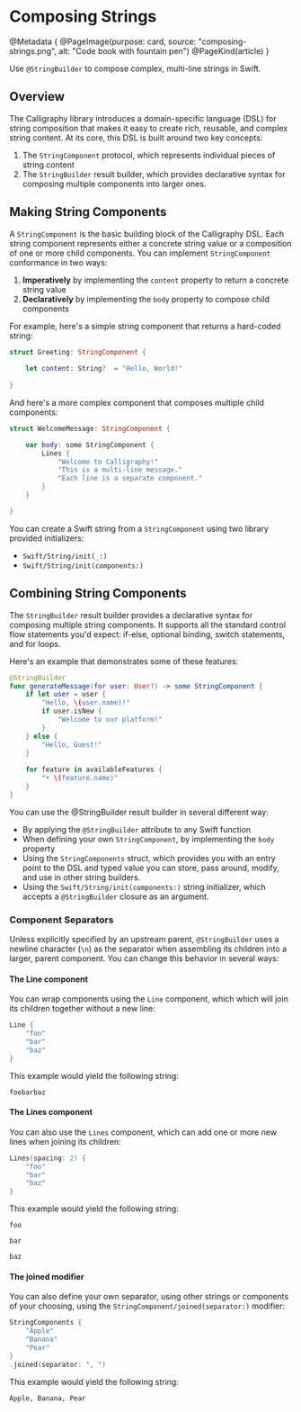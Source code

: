 # Composing Strings

@Metadata {
    @PageImage(purpose: card, source: "composing-strings.png", alt: "Code book with fountain pen")
    @PageKind(article)
}

Use `@StringBuilder` to compose complex, multi-line strings in Swift.

## Overview

The Calligraphy library introduces a domain-specific language (DSL) for string composition that makes it easy to create rich, reusable, and complex string content. At its core, this DSL is built around two key concepts:

1. The ``StringComponent`` protocol, which represents individual pieces of string content
2. The ``StringBuilder`` result builder, which provides declarative syntax for composing multiple components into larger ones.

## Making String Components

A ``StringComponent`` is the basic building block of the Calligraphy DSL. Each string component represents either a concrete string value or a composition of one or more child components. You can implement `StringComponent` conformance in two ways:

1. **Imperatively** by implementing the `content` property to return a concrete string value
2. **Declaratively** by implementing the `body` property to compose child components

For example, here's a simple string component that returns a hard-coded string:

```swift
struct Greeting: StringComponent {
    
    let content: String?  = "Hello, World!"
    
}
```

And here's a more complex component that composes multiple child components:

```swift
struct WelcomeMessage: StringComponent {

    var body: some StringComponent {
        Lines {
            "Welcome to Calligraphy!"
            "This is a multi-line message."
            "Each line is a separate component."
        }
    }

}
```

You can create a Swift string from a `StringComponent` using two library provided initializers:

- ``Swift/String/init(_:)``
- ``Swift/String/init(components:)``

## Combining String Components

The ``StringBuilder`` result builder provides a declarative syntax for composing multiple string components. It supports all the standard control flow statements you'd expect: if-else, optional binding, switch statements, and for loops.

Here's an example that demonstrates some of these features:

```swift
@StringBuilder
func generateMessage(for user: User?) -> some StringComponent {
    if let user = user {
        "Hello, \(user.name)!"
        if user.isNew {
            "Welcome to our platform!"
        }
    } else {
        "Hello, Guest!"
    }
    
    for feature in availableFeatures {
        "• \(feature.name)"
    }
}
```

You can use the @StringBuilder result builder in several different way:

- By applying the `@StringBuilder` attribute to any Swift function
- When defining your own `StringComponent`, by implementing the `body` property
- Using the ``StringComponents`` struct, which provides you with an entry point to the DSL and typed value you can store, pass around, modify, and use in other string builders.
- Using the ``Swift/String/init(components:)`` string initializer, which accepts a `@StringBuilder` closure as an argument.

### Component Separators

Unless explicitly specified by an upstream parent, `@StringBuilder` uses a newline character (`\n`) as the separator when assembling its children into a larger, parent component. You can change this behavior in several ways:

#### The Line component

You can wrap components using the ``Line`` component, which which will join its children together without a new line:

```swift
Line {
    "foo"
    "bar"
    "baz"
}
```

This example would yield the following string:

```
foobarbaz
```

#### The Lines component

You can also use the ``Lines`` component, which can add one or more new lines when joining its children:

```swift
Lines(spacing: 2) {
    "foo"
    "bar"
    "baz"
}
```

This example would yield the following string:

```
foo

bar

baz
```

#### The joined modifier

You can also define your own separator, using other strings or components of your choosing, using the ``StringComponent/joined(separator:)`` modifier:

```swift
StringComponents {
    "Apple"
    "Banana"
    "Pear"
}
.joined(separator: ", ")
```

This example would yield the following string:

```
Apple, Banana, Pear
```

